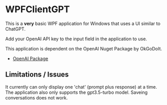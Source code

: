 # WPFClientGPT

This is a **very** basic WPF application for Windows that uses a UI similar to ChatGPT.

Add your OpenAI API key to the input field in the application to use.

This application is dependent on the OpenAI Nuget Package by OkGoDoIt.
+ [OpenAI Package](https://www.nuget.org/packages/OpenAI/)

## Limitations / Issues

It currently can only display one 'chat' (prompt plus response) at a time.
The application also only supports the gpt3.5-turbo model.
Saveing conversations does not work.

